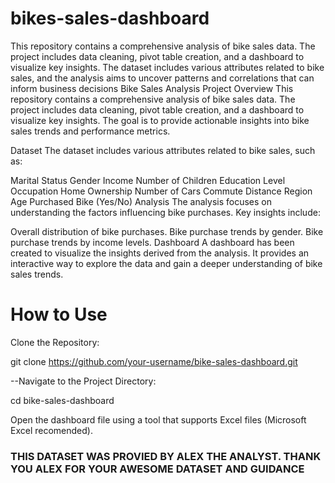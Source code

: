 # bikes-sales-dashboard
This repository contains a comprehensive analysis of bike sales data. The project includes data cleaning, pivot table creation, and a dashboard to visualize key insights. The dataset includes various attributes related to bike sales, and the analysis aims to uncover patterns and correlations that can inform business decisions
Bike Sales Analysis
Project Overview
This repository contains a comprehensive analysis of bike sales data. The project includes data cleaning, pivot table creation, and a dashboard to visualize key insights. The goal is to provide actionable insights into bike sales trends and performance metrics.

Dataset
The dataset includes various attributes related to bike sales, such as:

Marital Status
Gender
Income
Number of Children
Education Level
Occupation
Home Ownership
Number of Cars
Commute Distance
Region
Age
Purchased Bike (Yes/No)
Analysis
The analysis focuses on understanding the factors influencing bike purchases. Key insights include:

Overall distribution of bike purchases.
Bike purchase trends by gender.
Bike purchase trends by income levels.
Dashboard
A dashboard has been created to visualize the insights derived from the analysis. It provides an interactive way to explore the data and gain a deeper understanding of bike sales trends.

# How to Use
Clone the Repository:

git clone https://github.com/your-username/bike-sales-dashboard.git

--Navigate to the Project Directory:

cd bike-sales-dashboard


Open the dashboard file using a tool that supports Excel files (Microsoft Excel recomended).


### **THIS DATASET WAS PROVIED BY ALEX THE ANALYST. THANK YOU ALEX FOR YOUR AWESOME DATASET AND GUIDANCE** 


